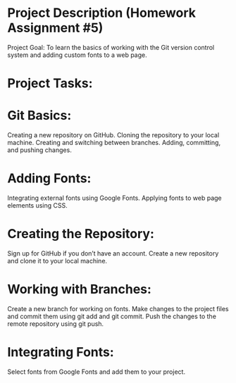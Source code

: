 # Project Description (Homework Assignment #5)
Project Goal: To learn the basics of working with the Git version control system and adding custom fonts to a web page.

# Project Tasks:

# Git Basics:
Creating a new repository on GitHub.
Cloning the repository to your local machine.
Creating and switching between branches.
Adding, committing, and pushing changes.

# Adding Fonts:
Integrating external fonts using Google Fonts.
Applying fonts to web page elements using CSS.

# Creating the Repository:
Sign up for GitHub if you don’t have an account.
Create a new repository and clone it to your local machine.

# Working with Branches:
Create a new branch for working on fonts.
Make changes to the project files and commit them using git add and git commit.
Push the changes to the remote repository using git push.

# Integrating Fonts:
Select fonts from Google Fonts and add them to your project.
